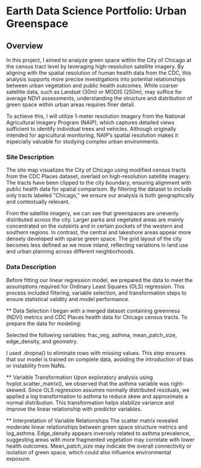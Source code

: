# Earth Data Science Portfolio: Urban Greenspace

## Overview
In this project, I aimed to analyze green space within the City of Chicago at the census tract level by leveraging high-resolution satellite imagery. By aligning with the spatial resolution of human health data from the CDC, this analysis supports more precise investigations into potential relationships between urban vegetation and public health outcomes. While coarser satellite data, such as Landsat (30m) or MODIS (250m), may suffice for average NDVI assessments, understanding the structure and distribution of green space within urban areas requires finer detail.

To achieve this, I will utilize 1-meter resolution imagery from the National Agricultural Imagery Program (NAIP), which captures detailed views sufficient to identify individual trees and vehicles. Although originally intended for agricultural monitoring, NAIP’s spatial resolution makes it especially valuable for studying complex urban environments.

### Site Description
The site map visualizes the City of Chicago using modified census tracts from the CDC Places dataset, overlaid on high-resolution satellite imagery. The tracts have been clipped to the city boundary, ensuring alignment with public health data for spatial comparison. By filtering the dataset to include only tracts labeled "Chicago," we ensure our analysis is both geographically and contextually relevant.

From the satellite imagery, we can see that greenspaces are unevenly distributed across the city. Larger parks and vegetated areas are mainly concentrated on the outskirts and in certain pockets of the western and southern regions. In contrast, the central and lakeshore areas appear more densely developed with sparse green space. The grid layout of the city becomes less defined as we move inland, reflecting variations in land use and urban planning across different neighborhoods.

### Data Description 
Before fitting our linear regression model, we prepared the data to meet the assumptions required for Ordinary Least Squares (OLS) regression. This process included filtering, variable selection, and transformation steps to ensure statistical validity and model performance.

** Data Selection
I began with a merged dataset containing greenness (NDVI) metrics and CDC Places health data for Chicago census tracts. To prepare the data for modeling:

Selected the following variables: frac_veg, asthma, mean_patch_size, edge_density, and geometry.

I used .dropna() to eliminate rows with missing values. This step ensures that our model is trained on complete data, avoiding the introduction of bias or instability from NaNs.

** Variable Transformation
Upon exploratory analysis using hvplot.scatter_matrix(), we observed that the asthma variable was right-skewed. Since OLS regression assumes normally distributed residuals, we applied a log transformation to asthma to reduce skew and approximate a normal distribution. This transformation helps stabilize variance and improve the linear relationship with predictor variables. 

** Interpretation of Variable Relationships
The scatter matrix revealed moderate linear relationships between green space structure metrics and log_asthma. Edge_density appears inversely related to asthma prevalence, suggesting areas with more fragmented vegetation may correlate with lower health outcomes. Mean_patch_size may indicate the overall connectivity or isolation of green space, which could also influence environmental exposure.

